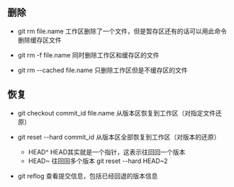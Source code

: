 ## 删除

- git rm file.name
    工作区删除了一个文件，但是暂存区还有的话可以用此命令删除缓存区文件

- git rm -f file.name
    同时删除工作区和缓存区的文件

- git rm --cached file.name
    只删除工作区但是不缓存区的文件

## 恢复
- git checkout commit_id file.name
    从版本区恢复到工作区（对指定文件还原）

- git reset --hard commit_id 
    从版本区全部恢复到工作区（对版本的还原）
    - HEAD^ 
        HEAD其实就是一个指针，这表示往回回一个版本
    - HEAD~<num>
        往回回多个版本
    git reset --hard HEAD~2

- git reflog
    查看提交信息，包括已经回退的版本信息
    